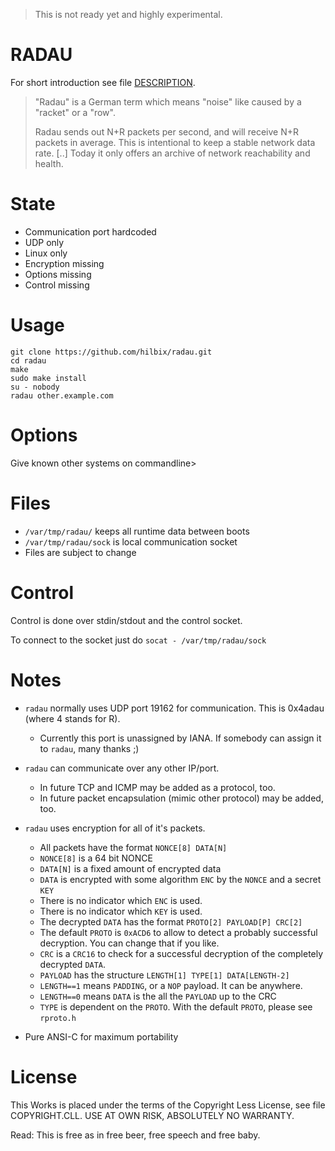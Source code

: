 > This is not ready yet and highly experimental.

# RADAU

For short introduction see file [DESCRIPTION](DESCRIPTION).

> "Radau" is a German term which means "noise" like caused by a "racket" or a "row".
>
> Radau sends out N+R packets per second, and will receive N+R packets in average.
> This is intentional to keep a stable network data rate.
> [..]
> Today it only offers an archive of network reachability and health.

# State

- Communication port hardcoded
- UDP only
- Linux only
- Encryption missing
- Options missing
- Control missing

# Usage

	git clone https://github.com/hilbix/radau.git
	cd radau
	make
	sudo make install
	su - nobody
	radau other.example.com

# Options

Give known other systems on commandline>

# Files

- `/var/tmp/radau/` keeps all runtime data between boots
- `/var/tmp/radau/sock` is local communication socket
- Files are subject to change

# Control

Control is done over stdin/stdout and the control socket.

To connect to the socket just do `socat - /var/tmp/radau/sock`


# Notes

- `radau` normally uses UDP port 19162 for communication.  This is 0x4adau (where 4 stands for R).
  - Currently this port is unassigned by IANA.  If somebody can assign it to `radau`, many thanks ;)

- `radau` can communicate over any other IP/port.
  - In future TCP and ICMP may be added as a protocol, too.
  - In future packet encapsulation (mimic other protocol) may be added, too.

- `radau` uses encryption for all of it's packets.
  - All packets have the format `NONCE[8] DATA[N]`
  - `NONCE[8]` is a 64 bit NONCE
  - `DATA[N]` is a fixed amount of encrypted data
  - `DATA` is encrypted with some algorithm `ENC` by the `NONCE` and a secret `KEY`
  - There is no indicator which `ENC` is used.
  - There is no indicator which `KEY` is used.
  - The decrypted `DATA` has the format `PROTO[2] PAYLOAD[P] CRC[2]`
  - The default `PROTO` is `0xACD6` to allow to detect a probably successful decryption.  You can change that if you like.
  - `CRC` is a `CRC16` to check for a successful decryption of the completely decrypted `DATA`.
  - `PAYLOAD` has the structure `LENGTH[1] TYPE[1] DATA[LENGTH-2]`
  - `LENGTH==1` means `PADDING`, or a `NOP` payload.  It can be anywhere.
  - `LENGTH==0` means `DATA` is the all the `PAYLOAD` up to the CRC
  - `TYPE` is dependent on the `PROTO`.  With the default `PROTO`, please see `rproto.h`

- Pure ANSI-C for maximum portability

# License

This Works is placed under the terms of the Copyright Less License,
see file COPYRIGHT.CLL.  USE AT OWN RISK, ABSOLUTELY NO WARRANTY.

Read: This is free as in free beer, free speech and free baby.

